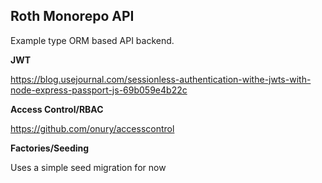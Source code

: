 Roth Monorepo API
------------------

Example type ORM based API backend.

**JWT**

https://blog.usejournal.com/sessionless-authentication-withe-jwts-with-node-express-passport-js-69b059e4b22c

**Access Control/RBAC**

https://github.com/onury/accesscontrol

**Factories/Seeding**

Uses a simple seed migration for now
